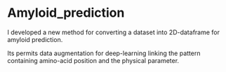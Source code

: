 # Amyloid_prediction
I developed a new method for converting a dataset into 2D-dataframe for amyloid prediction.

Its permits data augmentation for deep-learning linking the pattern containing amino-acid position and the physical parameter.

